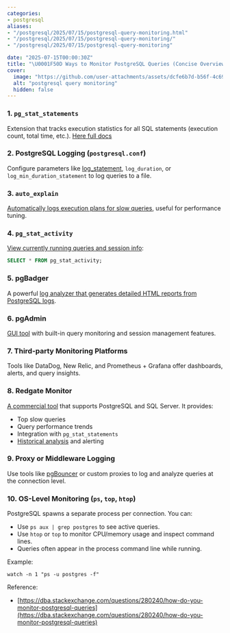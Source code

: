 ```yaml
---
categories:
- postgresql
aliases:
- "/postgresql/2025/07/15/postgresql-query-monitoring.html"
- "/postgresql/2025/07/15/postgresql-query-monitoring/"
- "/postgresql/2025/07/15/postgresql-query-monitoring"

date: "2025-07-15T00:00:30Z"
title: "\U0001F50D Ways to Monitor PostgreSQL Queries (Concise Overview)"
cover:
  image: "https://github.com/user-attachments/assets/dcfe6b7d-b56f-4c69-b72a-8daead4657c4"
  alt: "postgresql query monitoring"
  hidden: false
---
```

### 1. `pg_stat_statements`
Extension that tracks execution statistics for all SQL statements (execution count, total time, etc.). [Here full docs](https://www.postgresql.org/docs/current/pgstatstatements.html)
### 2. PostgreSQL Logging (`postgresql.conf`)
Configure parameters like [log_statement](https://www.postgresql.org/docs/current/runtime-config-logging.html#GUC-LOG-STATEMENT), `log_duration`, or `log_min_duration_statement` to log queries to a file.
### 3. `auto_explain`
[Automatically logs execution plans for slow queries](https://www.postgresql.org/docs/current/auto-explain.html), useful for performance tuning.
### 4. `pg_stat_activity`
[View currently running queries and session info](https://www.postgresql.org/docs/current/monitoring-stats.html#MONITORING-PG-STAT-ACTIVITY-VIEW):
```sql
SELECT * FROM pg_stat_activity;
```
### 5. pgBadger
A powerful [log analyzer that generates detailed HTML reports from PostgreSQL logs](https://github.com/darold/pgbadger).

### 6. pgAdmin
[GUI tool](https://www.pgadmin.org/) with built-in query monitoring and session management features.

### 7. Third-party Monitoring Platforms
Tools like DataDog, New Relic, and Prometheus + Grafana offer dashboards, alerts, and query insights.

### 8. Redgate Monitor 
[A commercial tool](https://www.red-gate.com/products/redgate-monitor/entrypage/postgres-monitoring) that supports PostgreSQL and SQL Server. It provides:
- Top slow queries
- Query performance trends
- Integration with `pg_stat_statements`
- [Historical analysis](https://archive.ph/cW1PP) and alerting

### 9. Proxy or Middleware Logging
Use tools like [pgBouncer](https://www.pgbouncer.org/) or custom proxies to log and analyze queries at the connection level.

### 10. OS-Level Monitoring (`ps`, `top`, `htop`)
PostgreSQL spawns a separate process per connection. You can:
- Use `ps aux | grep postgres` to see active queries.
- Use `htop` or `top` to monitor CPU/memory usage and inspect command lines.
- Queries often appear in the process command line while running.

Example:
```
watch -n 1 "ps -u postgres -f"
```

Reference:
- [https://dba.stackexchange.com/questions/280240/how-do-you-monitor-postgresql-queries](https://dba.stackexchange.com/questions/280240/how-do-you-monitor-postgresql-queries)